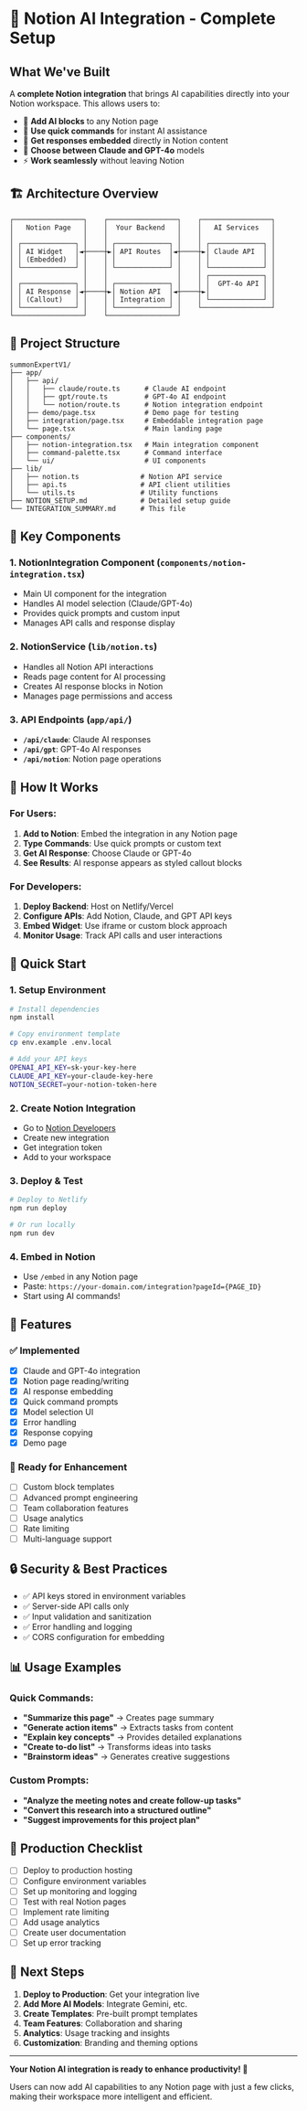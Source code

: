 # 🚀 Notion AI Integration - Complete Setup

## What We've Built

A **complete Notion integration** that brings AI capabilities directly into your Notion workspace. This allows users to:

- 🤖 **Add AI blocks** to any Notion page
- 💬 **Use quick commands** for instant AI assistance  
- 📝 **Get responses embedded** directly in Notion content
- 🔄 **Choose between Claude and GPT-4o** models
- ⚡ **Work seamlessly** without leaving Notion

## 🏗️ Architecture Overview

```
┌─────────────────┐    ┌─────────────────┐    ┌─────────────────┐
│   Notion Page   │    │  Your Backend   │    │   AI Services   │
│                 │    │                 │    │                 │
│ ┌─────────────┐ │    │ ┌─────────────┐ │    │ ┌─────────────┐ │
│ │ AI Widget   │◄┼────┼►│ API Routes  │◄┼────┼►│ Claude API  │ │
│ │ (Embedded)  │ │    │ │             │ │    │ │             │ │
│ └─────────────┘ │    │ └─────────────┘ │    │ └─────────────┘ │
│                 │    │                 │    │ ┌─────────────┐ │
│ ┌─────────────┐ │    │ ┌─────────────┐ │    │ │  GPT-4o API │ │
│ │ AI Response │◄┼────┼►│ Notion API  │◄┼────┼►│             │ │
│ │ (Callout)   │ │    │ │ Integration │ │    │ └─────────────┘ │
│ └─────────────┘ │    │ └─────────────┘ │    └─────────────────┘
└─────────────────┘    └─────────────────┘
```

## 📁 Project Structure

```
summonExpertV1/
├── app/
│   ├── api/
│   │   ├── claude/route.ts      # Claude AI endpoint
│   │   ├── gpt/route.ts         # GPT-4o AI endpoint  
│   │   └── notion/route.ts      # Notion integration endpoint
│   ├── demo/page.tsx            # Demo page for testing
│   ├── integration/page.tsx     # Embeddable integration page
│   └── page.tsx                 # Main landing page
├── components/
│   ├── notion-integration.tsx   # Main integration component
│   ├── command-palette.tsx      # Command interface
│   └── ui/                      # UI components
├── lib/
│   ├── notion.ts               # Notion API service
│   ├── api.ts                  # API client utilities
│   └── utils.ts                # Utility functions
├── NOTION_SETUP.md             # Detailed setup guide
└── INTEGRATION_SUMMARY.md      # This file
```

## 🔧 Key Components

### 1. **NotionIntegration Component** (`components/notion-integration.tsx`)
- Main UI component for the integration
- Handles AI model selection (Claude/GPT-4o)
- Provides quick prompts and custom input
- Manages API calls and response display

### 2. **NotionService** (`lib/notion.ts`)
- Handles all Notion API interactions
- Reads page content for AI processing
- Creates AI response blocks in Notion
- Manages page permissions and access

### 3. **API Endpoints** (`app/api/`)
- **`/api/claude`**: Claude AI responses
- **`/api/gpt`**: GPT-4o AI responses  
- **`/api/notion`**: Notion page operations

## 🎯 How It Works

### For Users:
1. **Add to Notion**: Embed the integration in any Notion page
2. **Type Commands**: Use quick prompts or custom text
3. **Get AI Response**: Choose Claude or GPT-4o
4. **See Results**: AI response appears as styled callout blocks

### For Developers:
1. **Deploy Backend**: Host on Netlify/Vercel
2. **Configure APIs**: Add Notion, Claude, and GPT API keys
3. **Embed Widget**: Use iframe or custom block approach
4. **Monitor Usage**: Track API calls and user interactions

## 🚀 Quick Start

### 1. **Setup Environment**
```bash
# Install dependencies
npm install

# Copy environment template
cp env.example .env.local

# Add your API keys
OPENAI_API_KEY=sk-your-key-here
CLAUDE_API_KEY=your-claude-key-here
NOTION_SECRET=your-notion-token-here
```

### 2. **Create Notion Integration**
- Go to [Notion Developers](https://developers.notion.com/)
- Create new integration
- Get integration token
- Add to your workspace

### 3. **Deploy & Test**
```bash
# Deploy to Netlify
npm run deploy

# Or run locally
npm run dev
```

### 4. **Embed in Notion**
- Use `/embed` in any Notion page
- Paste: `https://your-domain.com/integration?pageId={PAGE_ID}`
- Start using AI commands!

## 🎨 Features

### ✅ **Implemented**
- [x] Claude and GPT-4o integration
- [x] Notion page reading/writing
- [x] AI response embedding
- [x] Quick command prompts
- [x] Model selection UI
- [x] Error handling
- [x] Response copying
- [x] Demo page

### 🚧 **Ready for Enhancement**
- [ ] Custom block templates
- [ ] Advanced prompt engineering
- [ ] Team collaboration features
- [ ] Usage analytics
- [ ] Rate limiting
- [ ] Multi-language support

## 🔒 Security & Best Practices

- ✅ API keys stored in environment variables
- ✅ Server-side API calls only
- ✅ Input validation and sanitization
- ✅ Error handling and logging
- ✅ CORS configuration for embedding

## 📊 Usage Examples

### Quick Commands:
- **"Summarize this page"** → Creates page summary
- **"Generate action items"** → Extracts tasks from content
- **"Explain key concepts"** → Provides detailed explanations
- **"Create to-do list"** → Transforms ideas into tasks
- **"Brainstorm ideas"** → Generates creative suggestions

### Custom Prompts:
- **"Analyze the meeting notes and create follow-up tasks"**
- **"Convert this research into a structured outline"**
- **"Suggest improvements for this project plan"**

## 🎯 Production Checklist

- [ ] Deploy to production hosting
- [ ] Configure environment variables
- [ ] Set up monitoring and logging
- [ ] Test with real Notion pages
- [ ] Implement rate limiting
- [ ] Add usage analytics
- [ ] Create user documentation
- [ ] Set up error tracking

## 🤝 Next Steps

1. **Deploy to Production**: Get your integration live
2. **Add More AI Models**: Integrate Gemini, etc.
3. **Create Templates**: Pre-built prompt templates
4. **Team Features**: Collaboration and sharing
5. **Analytics**: Usage tracking and insights
6. **Customization**: Branding and theming options

---

**Your Notion AI integration is ready to enhance productivity! 🚀**

Users can now add AI capabilities to any Notion page with just a few clicks, making their workspace more intelligent and efficient. 